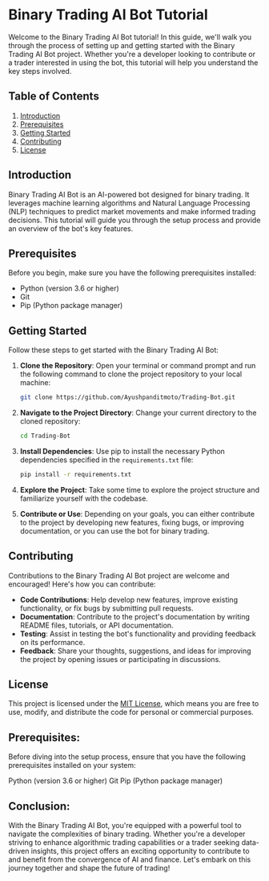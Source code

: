 # Binary Trading AI Bot Tutorial

Welcome to the Binary Trading AI Bot tutorial! In this guide, we'll walk you through the process of setting up and getting started with the Binary Trading AI Bot project. Whether you're a developer looking to contribute or a trader interested in using the bot, this tutorial will help you understand the key steps involved.

## Table of Contents

1. [Introduction](#introduction)
2. [Prerequisites](#prerequisites)
3. [Getting Started](#getting-started)
4. [Contributing](#contributing)
5. [License](#license)

## Introduction

Binary Trading AI Bot is an AI-powered bot designed for binary trading. It leverages machine learning algorithms and Natural Language Processing (NLP) techniques to predict market movements and make informed trading decisions. This tutorial will guide you through the setup process and provide an overview of the bot's key features.

## Prerequisites

Before you begin, make sure you have the following prerequisites installed:

- Python (version 3.6 or higher)
- Git
- Pip (Python package manager)

## Getting Started

Follow these steps to get started with the Binary Trading AI Bot:

1. **Clone the Repository**: Open your terminal or command prompt and run the following command to clone the project repository to your local machine:
   ```bash
   git clone https://github.com/Ayushpanditmoto/Trading-Bot.git
2. **Navigate to the Project Directory**: Change your current directory to the cloned repository:

   ```bash
   cd Trading-Bot
3. **Install Dependencies**: Use pip to install the necessary Python dependencies specified in the `requirements.txt` file:

   ```bash
   pip install -r requirements.txt
4. **Explore the Project**: Take some time to explore the project structure and familiarize yourself with the codebase.

5. **Contribute or Use**: Depending on your goals, you can either contribute to the project by developing new features, fixing bugs, or improving documentation, or you can use the bot for binary trading.
## Contributing
Contributions to the Binary Trading AI Bot project are welcome and encouraged! Here's how you can contribute:

* **Code Contributions**: Help develop new features, improve existing functionality, or fix bugs by submitting pull requests.
* **Documentation**: Contribute to the project's documentation by writing README files, tutorials, or API documentation.
* **Testing**: Assist in testing the bot's functionality and providing feedback on its performance.
* **Feedback**: Share your thoughts, suggestions, and ideas for improving the project by opening issues or participating in discussions.

## License
This project is licensed under the [MIT License](LICENSE), which means you are free to use, modify, and distribute the code for personal or commercial purposes. 
## Prerequisites:
Before diving into the setup process, ensure that you have the following prerequisites installed on your system:

Python (version 3.6 or higher)
Git
Pip (Python package manager)

## Conclusion:
With the Binary Trading AI Bot, you're equipped with a powerful tool to navigate the complexities of binary trading. Whether you're a developer striving to enhance algorithmic trading capabilities or a trader seeking data-driven insights, this project offers an exciting opportunity to contribute to and benefit from the convergence of AI and finance. Let's embark on this journey together and shape the future of trading!

